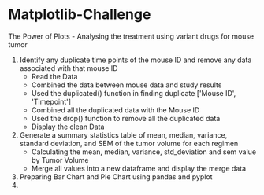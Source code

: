 # Matplotlib-Challenge

The Power of Plots - Analysing the treatment using variant drugs for mouse tumor

1. Identify any duplicate time points of the mouse ID and remove any data associated with that mouse ID
    - Read the Data
    - Combined the data between mouse data and study results
    - Used the duplicated() function in finding duplicate ['Mouse ID', 'Timepoint']
    - Combined all the duplicated data with the Mouse ID
    - Used the drop() function to remove all the duplicated data
    - Display the clean Data
2. Generate a summary statistics table of mean, median, variance, standard deviation, and SEM of the tumor volume for each regimen
    - Calculating the mean, median, variance, std_deviation and sem value by Tumor Volume
    - Merge all values into a new dataframe and display the merge data
3. Preparing Bar Chart and Pie Chart using pandas and pyplot
4.
    
    


